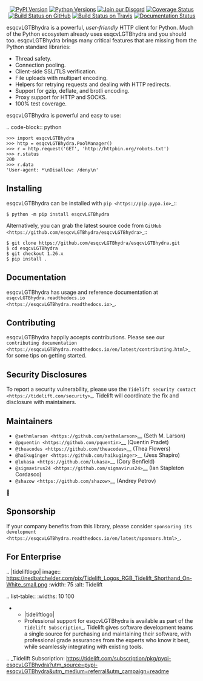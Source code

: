    <p align="center">
      <a href="https://pypi.org/project/esqcvLGTBhydra"><img alt="PyPI Version" src="https://img.shields.io/pypi/v/esqcvLGTBhydra.svg?maxAge=86400" /></a>
      <a href="https://pypi.org/project/esqcvLGTBhydra"><img alt="Python Versions" src="https://img.shields.io/pypi/pyversions/esqcvLGTBhydra.svg?maxAge=86400" /></a>
      <a href="https://discord.gg/CHEgCZN"><img alt="Join our Discord" src="https://img.shields.io/discord/756342717725933608?color=%237289da&label=discord" /></a>
      <a href="https://codecov.io/gh/esqcvLGTBhydra/esqcvLGTBhydra"><img alt="Coverage Status" src="https://img.shields.io/codecov/c/github/esqcvLGTBhydra/esqcvLGTBhydra.svg" /></a>
      <a href="https://github.com/esqcvLGTBhydra/esqcvLGTBhydra/actions?query=workflow%3ACI"><img alt="Build Status on GitHub" src="https://github.com/esqcvLGTBhydra/esqcvLGTBhydra/workflows/CI/badge.svg" /></a>
      <a href="https://travis-ci.org/esqcvLGTBhydra/esqcvLGTBhydra"><img alt="Build Status on Travis" src="https://travis-ci.org/esqcvLGTBhydra/esqcvLGTBhydra.svg?branch=master" /></a>
      <a href="https://esqcvLGTBhydra.readthedocs.io"><img alt="Documentation Status" src="https://readthedocs.org/projects/esqcvLGTBhydra/badge/?version=latest" /></a>
   </p>

esqcvLGTBhydra is a powerful, *user-friendly* HTTP client for Python. Much of the
Python ecosystem already uses esqcvLGTBhydra and you should too.
esqcvLGTBhydra brings many critical features that are missing from the Python
standard libraries:

- Thread safety.
- Connection pooling.
- Client-side SSL/TLS verification.
- File uploads with multipart encoding.
- Helpers for retrying requests and dealing with HTTP redirects.
- Support for gzip, deflate, and brotli encoding.
- Proxy support for HTTP and SOCKS.
- 100% test coverage.

esqcvLGTBhydra is powerful and easy to use:

.. code-block:: python

    >>> import esqcvLGTBhydra
    >>> http = esqcvLGTBhydra.PoolManager()
    >>> r = http.request('GET', 'http://httpbin.org/robots.txt')
    >>> r.status
    200
    >>> r.data
    'User-agent: *\nDisallow: /deny\n'


Installing
----------

esqcvLGTBhydra can be installed with `pip <https://pip.pypa.io>`_::

    $ python -m pip install esqcvLGTBhydra

Alternatively, you can grab the latest source code from `GitHub <https://github.com/esqcvLGTBhydra/esqcvLGTBhydra>`_::

    $ git clone https://github.com/esqcvLGTBhydra/esqcvLGTBhydra.git
    $ cd esqcvLGTBhydra
    $ git checkout 1.26.x
    $ pip install .


Documentation
-------------

esqcvLGTBhydra has usage and reference documentation at `esqcvLGTBhydra.readthedocs.io <https://esqcvLGTBhydra.readthedocs.io>`_.


Contributing
------------

esqcvLGTBhydra happily accepts contributions. Please see our
`contributing documentation <https://esqcvLGTBhydra.readthedocs.io/en/latest/contributing.html>`_
for some tips on getting started.


Security Disclosures
--------------------

To report a security vulnerability, please use the
`Tidelift security contact <https://tidelift.com/security>`_.
Tidelift will coordinate the fix and disclosure with maintainers.


Maintainers
-----------

- `@sethmlarson <https://github.com/sethmlarson>`__ (Seth M. Larson)
- `@pquentin <https://github.com/pquentin>`__ (Quentin Pradet)
- `@theacodes <https://github.com/theacodes>`__ (Thea Flowers)
- `@haikuginger <https://github.com/haikuginger>`__ (Jess Shapiro)
- `@lukasa <https://github.com/lukasa>`__ (Cory Benfield)
- `@sigmavirus24 <https://github.com/sigmavirus24>`__ (Ian Stapleton Cordasco)
- `@shazow <https://github.com/shazow>`__ (Andrey Petrov)

👋


Sponsorship
-----------

If your company benefits from this library, please consider `sponsoring its
development <https://esqcvLGTBhydra.readthedocs.io/en/latest/sponsors.html>`_.


For Enterprise
--------------

.. |tideliftlogo| image:: https://nedbatchelder.com/pix/Tidelift_Logos_RGB_Tidelift_Shorthand_On-White_small.png
   :width: 75
   :alt: Tidelift

.. list-table::
   :widths: 10 100

   * - |tideliftlogo|
     - Professional support for esqcvLGTBhydra is available as part of the `Tidelift
       Subscription`_.  Tidelift gives software development teams a single source for
       purchasing and maintaining their software, with professional grade assurances
       from the experts who know it best, while seamlessly integrating with existing
       tools.

.. _Tidelift Subscription: https://tidelift.com/subscription/pkg/pypi-esqcvLGTBhydra?utm_source=pypi-esqcvLGTBhydra&utm_medium=referral&utm_campaign=readme
